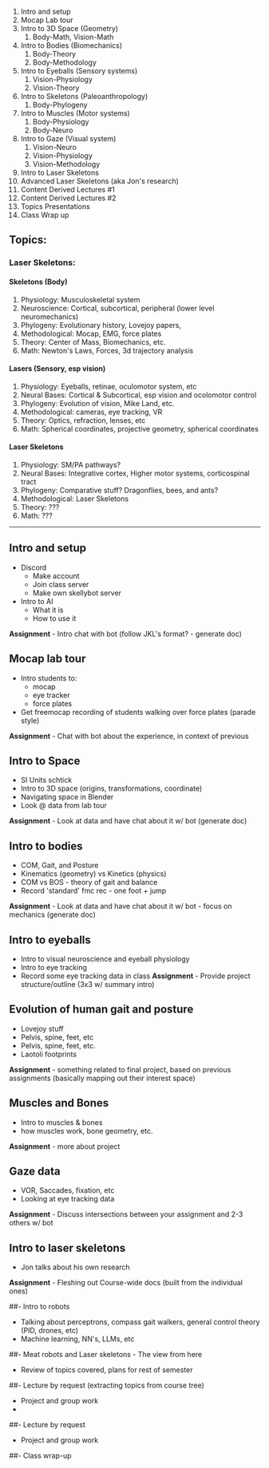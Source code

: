 
1. Intro and setup
2. Mocap Lab tour
3. Intro to 3D Space (Geometry)
	1. Body-Math, Vision-Math
4. Intro to Bodies (Biomechanics)
	1. Body-Theory
	2. Body-Methodology
5. Intro to Eyeballs (Sensory systems)
	1. Vision-Physiology
	2. Vision-Theory
6. Intro to Skeletons (Paleoanthropology)
	1. Body-Phylogeny
7. Intro to Muscles (Motor systems)
	1. Body-Physiology
	2. Body-Neuro
8. Intro to Gaze (Visual system)
	1. Vision-Neuro
	2. Vision-Physiology
	3. Vision-Methodology
9. Intro to Laser Skeletons
10. Advanced Laser Skeletons (aka Jon's research)
11. Content Derived Lectures #1
12.  Content Derived Lectures #2
13.  Topics Presentations 
14.  Class Wrap up

## Topics: 

### Laser Skeletons: 

####  Skeletons (Body)
 1. Physiology: Musculoskeletal system 
 2. Neuroscience: Cortical, subcortical, peripheral (lower level neuromechanics)
 3. Phylogeny: Evolutionary history, Lovejoy papers, 
 4. Methodological: Mocap, EMG, force plates
 5. Theory:  Center of Mass, Biomechanics,  etc.
 6. Math: Newton's Laws, Forces, 3d trajectory analysis
 
#### Lasers (Sensory, esp vision)
  1. Physiology:  Eyeballs, retinae, oculomotor system, etc
  2. Neural Bases: Cortical & Subcortical, esp vision and ocolomotor control
  3. Phylogeny: Evolution of vision, Mike Land, etc.
  4. Methodological:  cameras, eye tracking, VR
  5. Theory: Optics, refraction, lenses, etc
  6. Math: Spherical coordinates, projective geometry, spherical coordinates

#### Laser Skeletons
1. Physiology: SM/PA pathways? 
2. Neural Bases: Integrative cortex, Higher motor systems, corticospinal tract
 3. Phylogeny: Comparative stuff? Dragonflies, bees, and ants? 
 4. Methodological: Laser Skeletons
 5. Theory: ???
 6. Math: ???
___


## Intro and setup
- Discord
  - Make account
  - Join class server
  - Make own skellybot server
- Intro to AI 
  - What it is
  - How to use it
  
**Assignment** -  Intro chat with bot (follow JKL's format? - generate doc)

## Mocap lab tour
- Intro students to:
    - mocap 
    - eye tracker
    - force plates
- Get freemocap recording of students walking over force plates (parade style)

**Assignment** -  Chat with bot about the experience, in context of previous

## Intro to Space
- SI Units schtick
- Intro to 3D space (origins, transformations, coordinate)
- Navigating space in Blender
- Look @ data from lab tour
  
**Assignment** -  Look at data and have chat about it w/ bot (generate doc)

## Intro to bodies
- COM, Gait, and Posture
- Kinematics (geometry) vs Kinetics (physics)
- COM vs BOS - theory of gait and balance
- Record 'standard' fmc rec - one foot + jump

**Assignment** -  Look at data and have chat about it w/ bot - focus on mechanics (generate doc)


##  Intro to eyeballs
- Intro to visual neuroscience and eyeball physiology
- Intro to eye tracking
- Record some eye tracking data in class
**Assignment** -  Provide project structure/outline (3x3 w/ summary intro)


## Evolution of human gait and posture
- Lovejoy stuff
- Pelvis, spine, feet, etc
- Pelvis, spine, feet, etc.
- Laotoli footprints

**Assignment** -  something related to final project, based on previous assignments (basically mapping out their interest space)

## Muscles and Bones
- Intro to muscles & bones
- how muscles work, bone geometry, etc.

**Assignment** -  more about project


## Gaze data
- VOR, Saccades, fixation, etc 
- Looking at eye tracking data

**Assignment** -  Discuss intersections between your assignment and 2-3 others w/ bot

## Intro to laser skeletons
- Jon talks about his own research 

**Assignment** -  Fleshing out Course-wide docs (built from the individual ones)

##- Intro to robots
- Talking about perceptrons, compass gait walkers, general control theory (PID, drones, etc)
- Machine learning, NN's, LLMs, etc


##- Meat robots and Laser skeletons - The view from here
- Review of topics covered, plans for rest of semester

##- Lecture by request (extracting topics from course tree)
- Project and group work
- 
##- Lecture by request
- Project and group work

##- Class wrap-up




